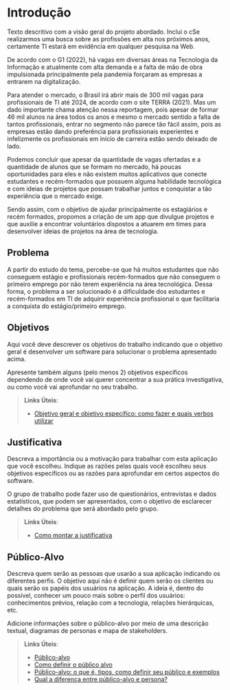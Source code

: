 # Introdução

Texto descritivo com a visão geral do projeto abordado. Inclui o cSe realizarmos uma busca sobre as profissões em alta nos próximos anos, certamente TI estará em evidência em qualquer pesquisa na Web. 

  

De acordo com o G1 (2022), há vagas em diversas áreas na Tecnologia da Informação e atualmente com alta demanda e a falta de mão de obra impulsionada principalmente pela pandemia forçaram as empresas a entrarem na digitalização.  

  

Para atender o mercado, o Brasil irá abrir mais de 300 mil vagas para profissionais de TI até 2024, de acordo com o site TERRA (2021). Mas um dado importante chama atenção nessa reportagem, pois apesar de formar 46 mil alunos na área todos os anos e mesmo o mercado sentido a falta de tantos profissionais, entrar no segmento não parece tão fácil assim, pois as empresas estão dando preferência para profissionais experientes e infelizmente os profissionais em início de carreira estão sendo deixado de lado. 

  

Podemos concluir que apesar da quantidade de vagas ofertadas e a quantidade de alunos que se formam no mercado, há poucas oportunidades para eles e não existem muitos aplicativos que conecte estudantes e recém-formados que possuem alguma habilidade tecnológica e com ideias de projetos que possam trabalhar juntos e conquistar a tão experiência que o mercado exige.  

  

Sendo assim, com o objetivo de ajudar principalmente os estagiários e recém formados, propomos a criação de um app que divulgue projetos e que auxilie a encontrar voluntários dispostos a atuarem em times para desenvolver ideias de projetos na área de tecnologia. 

## Problema

A partir do estudo do tema, percebe-se que há muitos estudantes que não conseguem estágio e profissionais recém-formados que não conseguem o primeiro emprego por não terem experiência na área tecnológica. Dessa forma, o problema a ser solucionado é a dificuldade dos estudantes e recém-formados em TI de adquirir experiência profissional o que facilitaria a conquista do estágio/primeiro emprego. 

## Objetivos

Aqui você deve descrever os objetivos do trabalho indicando que o objetivo geral é desenvolver um software para solucionar o problema apresentado acima. 

Apresente também alguns (pelo menos 2) objetivos específicos dependendo de onde você vai querer concentrar a sua prática investigativa, ou como você vai aprofundar no seu trabalho.
 
> **Links Úteis**:
> - [Objetivo geral e objetivo específico: como fazer e quais verbos utilizar](https://blog.mettzer.com/diferenca-entre-objetivo-geral-e-objetivo-especifico/)

## Justificativa

Descreva a importância ou a motivação para trabalhar com esta aplicação que você escolheu. Indique as razões pelas quais você escolheu seus objetivos específicos ou as razões para aprofundar em certos aspectos do software.

O grupo de trabalho pode fazer uso de questionários, entrevistas e dados estatísticos, que podem ser apresentados, com o objetivo de esclarecer detalhes do problema que será abordado pelo grupo.

> **Links Úteis**:
> - [Como montar a justificativa](https://guiadamonografia.com.br/como-montar-justificativa-do-tcc/)

## Público-Alvo

Descreva quem serão as pessoas que usarão a sua aplicação indicando os diferentes perfis. O objetivo aqui não é definir quem serão os clientes ou quais serão os papéis dos usuários na aplicação. A ideia é, dentro do possível, conhecer um pouco mais sobre o perfil dos usuários: conhecimentos prévios, relação com a tecnologia, relações
hierárquicas, etc.

Adicione informações sobre o público-alvo por meio de uma descrição textual, diagramas de personas e mapa de stakeholders.

> **Links Úteis**:
> - [Público-alvo](https://blog.hotmart.com/pt-br/publico-alvo/)
> - [Como definir o público alvo](https://exame.com/pme/5-dicas-essenciais-para-definir-o-publico-alvo-do-seu-negocio/)
> - [Público-alvo: o que é, tipos, como definir seu público e exemplos](https://klickpages.com.br/blog/publico-alvo-o-que-e/)
> - [Qual a diferença entre público-alvo e persona?](https://rockcontent.com/blog/diferenca-publico-alvo-e-persona/)
